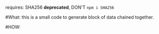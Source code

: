 requires:
	SHA256 **deprecated**, DON'T `npm i SHA256`

#What:
	this is a small code to generate block of data chained together.

#HOW: